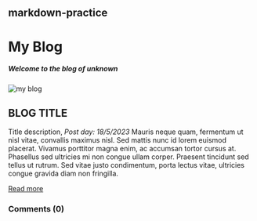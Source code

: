 ## markdown-practice

# My Blog
##### Welcome to the blog of **unknown**

![my blog](https://contenthub-static.grammarly.com/blog/wp-content/uploads/2017/11/how-to-write-a-blog-post.jpeg)
## BLOG TITLE
Title description, _Post day: 18/5/2023_
Mauris neque quam, fermentum ut nisl vitae, convallis maximus nisl. Sed mattis nunc id lorem euismod placerat. Vivamus porttitor magna enim, ac accumsan tortor cursus at. Phasellus sed ultricies mi non congue ullam corper. Praesent tincidunt sed tellus ut rutrum. Sed vitae justo condimentum, porta lectus vitae, ultricies congue gravida diam non fringilla.

[Read more](#)

### Comments (0)
